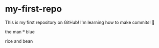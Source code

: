 # my-first-repo

This is my first repository on GitHub!
I'm learning how to make commits! 🚀

the man º blue

rice and bean
